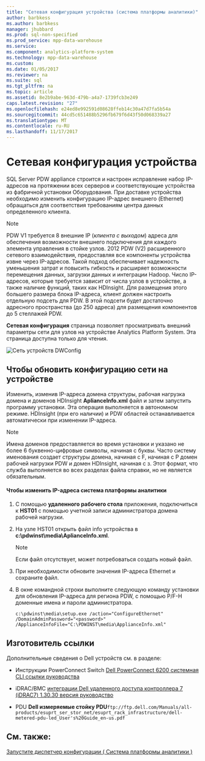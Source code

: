 ```yaml
---
title: "Сетевая конфигурация устройства (система платформы аналитики)"
author: barbkess
ms.author: barbkess
manager: jhubbard
ms.prod: sql-non-specified
ms.prod_service: mpp-data-warehouse
ms.service: 
ms.component: analytics-platform-system
ms.technology: mpp-data-warehouse
ms.custom: 
ms.date: 01/05/2017
ms.reviewer: na
ms.suite: sql
ms.tgt_pltfrm: na
ms.topic: article
ms.assetid: 8e2b9abe-963d-479b-a4a7-1739fcb3e249
caps.latest.revision: "27"
ms.openlocfilehash: e24ed8e992591d08628ffeb14c30a47d7fa5b54a
ms.sourcegitcommit: 44cd5c651488b5296fb679f6d43f50d068339a27
ms.translationtype: MT
ms.contentlocale: ru-RU
ms.lasthandoff: 11/17/2017
---
```

# <a name="appliance-network-configuration"></a>Сетевая конфигурация устройства
SQL Server PDW appliance строится и настроен исправление набор IP-адресов на протяжении всех серверов и соответствующие устройства из фабричной установки Оборудования. При доставке устройства необходимо изменить конфигурацию IP-адрес внешнего (Ethernet) обращаться для соответствия требованиям центра данных определенного клиента.  
  
> [!NOTE]  
> PDW V1 требуется 8 внешние IP (*клиента с выходом*) адреса для обеспечения возможности внешнего подключения для каждого элемента управления в стойке узлов. 2012 PDW (V2) расширенного сетевого взаимодействия, предоставляя все компоненты устройства извне через IP-адресов. Такой подход обеспечивает надежность уменьшения затрат и повысить гибкость и расширяет возможности перемещения данных, загрузки данных и интеграции Hadoop. Число IP-адресов, которые требуется зависит от числа узлов в устройстве, а также наличие функций, таких как HDInsight. Для размещения этого большего размера блока IP-адреса, клиент должен настроить отдельную подсеть для PDW. В этой подсети будет достаточно адресного пространства (до 250 адреса) для размещения компонентов до 5 стеллажей PDW.  
  
**Сетевая конфигурация** страница позволяет просматривать внешний параметры сети для узлов на устройстве Analytics Platform System. Эта страница доступна только для чтения.  
  
![Сеть устройств DWConfig](./media/appliance-network-configuration/SQL_Server_PDW_DWConfig_ApplTopNetwork.png "SQL_Server_PDW_DWConfig_ApplTopNetwork")  
  
## <a name="to-update-the-network-configuration-on-your-appliance"></a>Чтобы обновить конфигурацию сети на устройстве  
Изменить, изменив IP-адреса домена структуры, рабочая нагрузка домена и доменов HDInsight **AplianceInfo.xml** файл и затем запустить программу установки. Эта операция выполняется в автономном режиме. HDInsight (при его наличии) и PDW областей останавливается автоматически при изменении IP-адреса.  
  
> [!NOTE]  
> Имена доменов предоставляется во время установки и указано не более 6 буквенно-цифровые символы, начиная с буквы. Часто систему именования создает структуры домена, начиная с F, начиная с P домен рабочей нагрузки PDW и домен HDInsight, начиная с з. Этот формат, что служба выполняется во всех разделах файла справки, но не является обязательным. <!-- MISSING LINKS For more information about the domain structure, see [PDW Domain Security &#40;SQL Server PDW&#41;](../sqlpdw/pdw-domain-security-sql-server-pdw.md) and [Understanding the Security Model of the HDInsight Region &#40;Analytics Platform System&#41;](../hdinsight/understanding-the-security-model-of-the-hdinsight-region.md)  -->  
  
#### <a name="to-change-the-ip-addresses-of-the-analytics-platform-system"></a>Чтобы изменить IP-адреса система платформы аналитики  
  
1.  С помощью **удаленного рабочего стола** приложения, подключиться к **HST01** с помощью учетной записи администратора домена рабочей нагрузки.  
  
2.  На узле HST01 открыть файл info устройства в **c:\pdwinst\media\AplianceInfo.xml**.  
  
    > [!NOTE]  
    > Если файл отсутствует, может потребоваться создать новый файл.  
  
3.  При необходимости обновите значения IP-адреса Ethernet и сохраните файл.  
  
4.  В окне командной строки выполните следующую команду установки для обновления IP-адреса для региона PDW, с помощью P/F-H доменные имена и пароли администратора.  
  
    ```  
    c:\pdwinst\media\setup.exe /action="ConfigureEthernet" /DomainAdminPassword="<password>" /ApplianceInfoFile="C:\PDWINST\media\ApplianceInfo.xml"  
    ```  
  
## <a name="manufacturer-references"></a>Изготовитель ссылки  
Дополнительные сведения о Dell устройств см. в разделе:  
  
-   Инструкции PowerConnect Switch [Dell PowerConnect 6200 системная CLI ссылки руководства](http://downloads.dell.com/Manuals/all-products/esuprt_ser_stor_net/esuprt_powerconnect/powerconnect-6224f_Reference%20Guide_en-us.pdf)  
  
-   iDRAC/BMC [интеграции Dell удаленного доступа контроллера 7 (iDRAC7) 1.30.30 версия руководство](http://downloads.dell.com/Manuals/all-products/esuprt_electronics/esuprt_software/esuprt_remote_ent_sys_mgmt/integrated-dell-remote-access-cntrllr-7-v1.30.30_User%27s%20Guide_en-us.pdf?c=us&l=en&cs=555&s=biz)  
  
-   PDU **Dell измеряемые стойку PDU**`ftp://ftp.dell.com/Manuals/all-products/esuprt_ser_stor_net/esuprt_rack_infrastructure/dell-metered-pdu-led_User's%20Guide_en-us.pdf`  
  
## <a name="see-also"></a>См. также:  
[Запустите диспетчер конфигурации &#40; Система платформы аналитики &#41;](launch-the-configuration-manager.md)  
  
